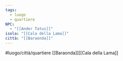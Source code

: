 ```yaml
---
tags:
  - luogo
  - quartiere
NPC:
  - "[[Ander Tatus]]"
isola: "[[Cala della Lama]]"
città: "[[Baraonda]]"
---
```


#luogo/città/quartiere [[Baraonda]][[Cala della Lama]]
